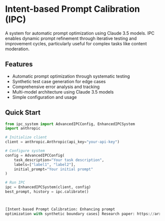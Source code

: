 # Intent-based Prompt Calibration (IPC)

A system for automatic prompt optimization using Claude 3.5 models. IPC enables dynamic prompt refinement through iterative testing and improvement cycles, particularly useful for complex tasks like content moderation.

## Features

- Automatic prompt optimization through systematic testing
- Synthetic test case generation for edge cases
- Comprehensive error analysis and tracking
- Multi-model architecture using Claude 3.5 models
- Simple configuration and usage

## Quick Start

```python
from ipc_system import AdvancedIPCConfig, EnhancedIPCSystem
import anthropic

# Initialize client
client = anthropic.Anthropic(api_key="your-api-key")

# Configure system
config = AdvancedIPCConfig(
    task_description="Your task description",
    labels=["label1", "label2"],
    initial_prompt="Your initial prompt"
)

# Run IPC
ipc = EnhancedIPCSystem(client, config)
best_prompt, history = ipc.calibrate()



[Intent-based Prompt Calibration: Enhancing prompt
optimization with synthetic boundary cases] Research paper: https://arxiv.org/pdf/2402.03099 
